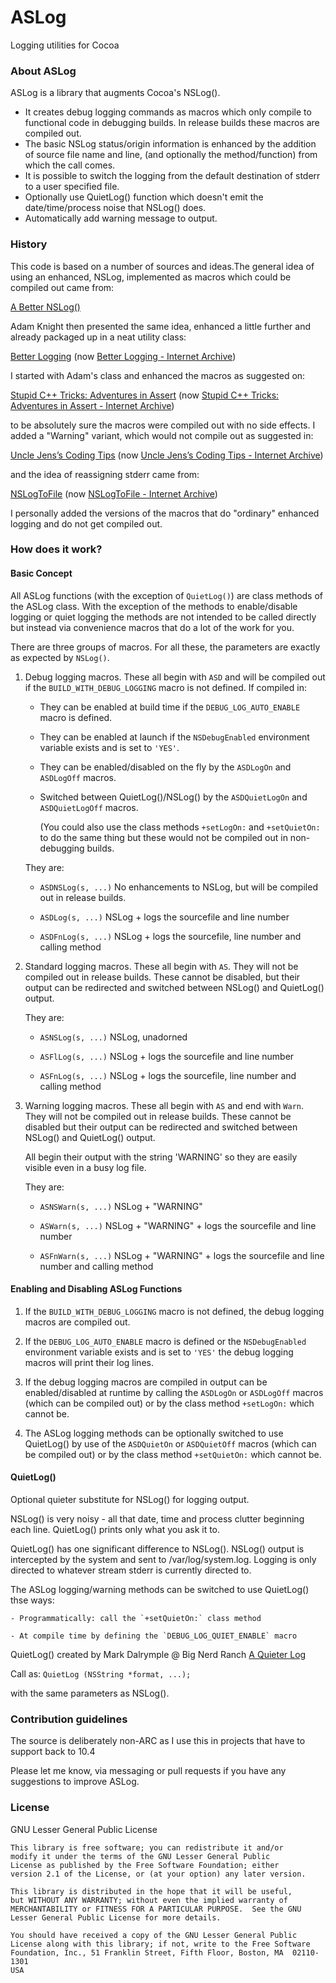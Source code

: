 # ASLog #

Logging utilities for Cocoa

### About ASLog ###

ASLog is a library that augments Cocoa's NSLog().

* It creates debug logging commands as macros which only compile to functional code
  in debugging builds. In release builds these macros are compiled out.
* The basic NSLog status/origin information is enhanced by the addition of source 
  file name and line, (and optionally the method/function) from which the call comes.
* It is possible to switch the logging from the default destination of stderr to a 
  user specified file.
* Optionally use QuietLog() function which doesn't emit the date/time/process
  noise that NSLog() does.
* Automatically add warning message to output.

### History ###

This code is based on a number of sources and ideas.The general idea of using
an enhanced, NSLog, implemented as macros which could be compiled out came from:

[A Better NSLog()](http://borkware.com/rants/agentm/mlog/)

Adam Knight then presented the same idea, enhanced a little further and already 
packaged up in a neat utility class:

[Better Logging](http://www.hopelessgeek.com/2005/11/18/better-logging)
(now [Better Logging - Internet Archive](https://web.archive.org/web/20110712220001/http://www.hopelessgeek.com/2005/11/18/better-logging))

I started with Adam's class and enhanced the macros as suggested on:

[Stupid C++ Tricks: Adventures in Assert](http://powerof2games.com/node/10)
(now [Stupid C++ Tricks: Adventures in Assert - Internet Archive](https://web.archive.org/web/20081101231431/http://www.powerof2games.com/node/10))

to be absolutely sure the macros were compiled out with no side effects. I added
a "Warning" variant, which would not compile out as suggested in:

[Uncle Jens’s Coding Tips](http://mooseyard.com/Jens/2007/05/uncle-jenss-coding-tips/)
(now [Uncle Jens’s Coding Tips - Internet Archive](https://web.archive.org/web/20090319202059/http://mooseyard.com/Jens/2007/05/uncle-jenss-coding-tips/))

and the idea of reassigning stderr came from:

[NSLogToFile](http://www.cocoadev.com/index.pl?NSLogToFile)
(now [NSLogToFile - Internet Archive](https://web.archive.org/web/20120303210003/http://www.cocoadev.com/index.pl?NSLogToFile))

I personally added the versions of the macros that do "ordinary" enhanced logging
and do not get compiled out.

### How does it work? ###

#### Basic Concept ####

All ASLog functions (with the exception of `QuietLog()`) are class methods of
the ASLog class. With the exception of the methods to enable/disable logging 
or quiet logging the methods are not intended to be called directly but instead 
via convenience macros that do a lot of the work for you.

There are three groups of macros. For all these, the parameters are exactly as 
expected by `NSLog()`.

1. Debug logging macros. These all begin with `ASD` and will be compiled out 
   if the `BUILD_WITH_DEBUG_LOGGING` macro is not defined. If compiled in:
	* They can be enabled at build time if the `DEBUG_LOG_AUTO_ENABLE` macro is
	  defined.
	  
	* They can be enabled at launch if the `NSDebugEnabled` environment 
	  variable exists and is set to `'YES'`.
	  
	* They can be enabled/disabled on the fly by the `ASDLogOn` and `ASDLogOff`
	  macros.
	* Switched between QuietLog()/NSLog() by the `ASDQuietLogOn` and
	  `ASDQuietLogOff` macros.
	  
		(You could also use the class methods `+setLogOn:` and `+setQuietOn:` 
		to do the same thing but these would not be compiled out in non-debugging
		builds.
	
	They are:
	
	-  `ASDNSLog(s, ...)`
		No enhancements to NSLog, but will be compiled out in release builds.
		
	-	`ASDLog(s, ...)`
		NSLog + logs the sourcefile and line number
		
	-	`ASDFnLog(s, ...)`
		NSLog + logs the sourcefile, line number and calling method

2. Standard logging macros. These all begin with `AS`. They will not be compiled 
   out in release builds. These cannot be disabled, but their output can be 
   redirected and switched between NSLog() and QuietLog() output.
   
	They are:
	
	-  `ASNSLog(s, ...)`
		NSLog, unadorned
		
	-	`ASFlLog(s, ...)`
		NSLog + logs the sourcefile and line number
		
	-	`ASFnLog(s, ...)`
		NSLog + logs the sourcefile, line number and calling method

3. Warning logging macros. These all begin with `AS` and end with `Warn`. They 
   will not be compiled out in release builds. These cannot be disabled but 
   their output can be redirected and switched between NSLog() and QuietLog() 
   output.
   
   All begin their output with the string 'WARNING' so they are easily 
   visible even in a busy log file.
   
	They are:
	
	-  `ASNSWarn(s, ...)`
		NSLog + "WARNING"
		
	-	`ASWarn(s, ...)`
		NSLog + "WARNING" + logs the sourcefile and line number
		
	-	`ASFnWarn(s, ...)`
		NSLog + "WARNING" + logs the sourcefile and line number and calling method

#### Enabling and Disabling ASLog Functions ####

1. If the `BUILD_WITH_DEBUG_LOGGING` macro is not defined, the debug logging 
macros are compiled out.

2. If the `DEBUG_LOG_AUTO_ENABLE` macro is defined or the `NSDebugEnabled` 
   environment variable exists and is set to `'YES'` the debug logging macros 
   will print their log lines.

3. If the debug logging macros are compiled in output can be enabled/disabled
   at runtime by calling the `ASDLogOn` or `ASDLogOff` macros (which can be 
   compiled out) or by the class method `+setLogOn:` which cannot be.
   
4. The ASLog logging methods can be optionally switched to use QuietLog() by 
   use of the `ASDQuietOn` or `ASDQuietOff` macros (which can be compiled out) 
   or by the class method `+setQuietOn:` which cannot be.
   
#### QuietLog() ####

Optional quieter substitute for NSLog() for logging output.

NSLog() is very noisy - all that date, time and process clutter beginning each
line. QuietLog() prints only what you ask it to.

QuietLog() has one significant difference to NSLog(). NSLog() output is
intercepted by the system and sent to /var/log/system.log. Logging is only
directed to whatever stream stderr is currently directed to.

The ASLog logging/warning methods can be switched to use QuietLog() thse ways:

	- Programmatically: call the `+setQuietOn:` class method

	- At compile time by defining the `DEBUG_LOG_QUIET_ENABLE` macro

QuietLog() created by Mark Dalrymple @ Big Nerd Ranch
[A Quieter Log](https://www.bignerdranch.com/blog/a-quieter-log/)

Call as: `QuietLog (NSString *format, ...);`

with the same parameters as NSLog().

### Contribution guidelines ###

The source is deliberately non-ARC as I use this in projects that have to 
support back to 10.4

Please let me know, via messaging or pull requests if you have any suggestions
to improve ASLog.

### License ###

GNU Lesser General Public License

    This library is free software; you can redistribute it and/or
    modify it under the terms of the GNU Lesser General Public
    License as published by the Free Software Foundation; either
    version 2.1 of the License, or (at your option) any later version.

    This library is distributed in the hope that it will be useful,
    but WITHOUT ANY WARRANTY; without even the implied warranty of
    MERCHANTABILITY or FITNESS FOR A PARTICULAR PURPOSE.  See the GNU
    Lesser General Public License for more details.

    You should have received a copy of the GNU Lesser General Public
    License along with this library; if not, write to the Free Software
    Foundation, Inc., 51 Franklin Street, Fifth Floor, Boston, MA  02110-1301
    USA

